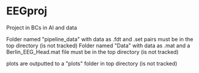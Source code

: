 # EEGproj
Project in BCs in AI and data

Folder named "pipeline_data" with data as .fdt and .set pairs must be in the top directory (is not tracked)
Folder named "Data" with data as .mat and a Berlin_EEG_Head.mat file must be in the top directory (is not tracked)

plots are outputted to a "plots" folder in top directory (is not tracked)

